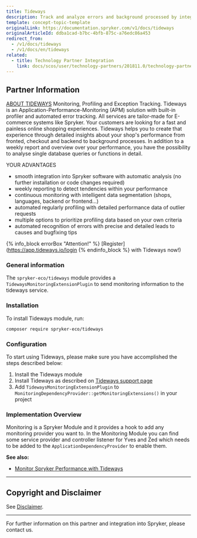 ```yaml
---
title: Tideways
description: Track and analyze errors and background processed by integrating Tideways intot he Spryker Commerce OS.
template: concept-topic-template
originalLink: https://documentation.spryker.com/v1/docs/tideways
originalArticleId: ddba1cad-b7bc-4bfb-875c-a76edc86a453
redirect_from:
  - /v1/docs/tideways
  - /v1/docs/en/tideways
related:
  - title: Technology Partner Integration
    link: docs/scos/user/technology-partners/201811.0/technology-partner-integration.html
---
```


## Partner Information

[ABOUT TIDEWAYS](https://tideways.com/) 
Monitoring, Profiling and Exception Tracking. Tideways is an Application-Performance-Monitoring (APM) solution with built-in profiler and automated error tracking. All services are tailor-made for E-commerce systems like Spryker. Your customers are looking for a fast and painless online shopping experiences. Tideways helps you to create that experience through detailed insights about your shop's performance from fronted, checkout and backend to background processes. In addition to a weekly report and overview over your performance, you have the possibility to analyse single database queries or functions in detail.

YOUR ADVANTAGES
* smooth integration into Spryker software with automatic analysis (no further installation or code changes required)
* weekly reporting to detect tendencies within your performance
* continuous monitoring with intelligent data segmentation (shops, languages, backend or frontend...)
* automated regularly profiling with detailed performance data of outlier requests
* multiple options to prioritize profiling data based on your own criteria
* automated recognition of errors with precise and detailed leads to causes and bugfixing tips

{% info_block errorBox "Attention!" %}
[Register](https://app.tideways.io/login
{% endinfo_block %} with Tideways now!)

### General information

The `spryker-eco/tideways` module provides a `TidewaysMonitoringExtensionPlugin` to send monitoring information to the tideways service.

### Installation

To install Tideways module, run:
```bash
composer require spryker-eco/tideways
```

### Configuration

To start using Tideways, please make sure you have accomplished the steps described below:

1. Install the Tideways module
2. Install Tideways as described on [Tideways support page](https://support.tideways.com/article/85-install-on-debian-ubuntu)
3. Add `TidewaysMonitoringExtensionPlugin` to  `MonitoringDependencyProvider::getMonitoringExtensions()` in your project

### Implementation Overview

Monitoring is a Spryker Module and it provides a hook to add any monitoring provider you want to. In the Monitoring Module you can find some service provider and controller listener for Yves and Zed which needs to be added to the `ApplicationDependencyProvider` to enable them.

<b>See also:</b>

* [Monitor Spryker Performance with Tideways](https://app.tideways.io/login)

---

## Copyright and Disclaimer

See [Disclaimer](https://github.com/spryker/spryker-documentation).

---
For further information on this partner and integration into Spryker, please contact us.

<div class="hubspot-forms hubspot-forms--docs">
<div class="hubspot-form" id="hubspot-partners-1">
            <div class="script-embed" data-code="
                                            hbspt.forms.create({
				                                portalId: '2770802',
				                                formId: '163e11fb-e833-4638-86ae-a2ca4b929a41',
              	                                onFormReady: function() {
              		                                const hbsptInit = new CustomEvent('hbsptInit', {bubbles: true});
              		                                document.querySelector('#hubspot-partners-1').dispatchEvent(hbsptInit);
              	                                }
				                            });
            "></div>
</div>
</div>
